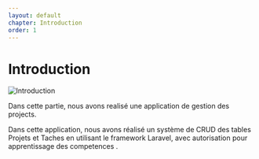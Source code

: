 ```yaml
---
layout: default
chapter: Introduction
order: 1
---
```


# Introduction
![Introduction](/prototype/Introduction/images/introduction.png)

<!-- note -->
Dans cette partie, nous avons realisé une application de gestion des projects.

Dans cette application, nous avons réalisé un système de CRUD des tables Projets et Taches en utilisant le framework Laravel, avec autorisation pour apprentissage des competences  .


<!-- new slide -->
